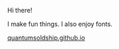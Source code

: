 Hi there!

I make fun things. I also enjoy fonts.

[quantumsoldship.github.io](quantumsoldship.github.io)